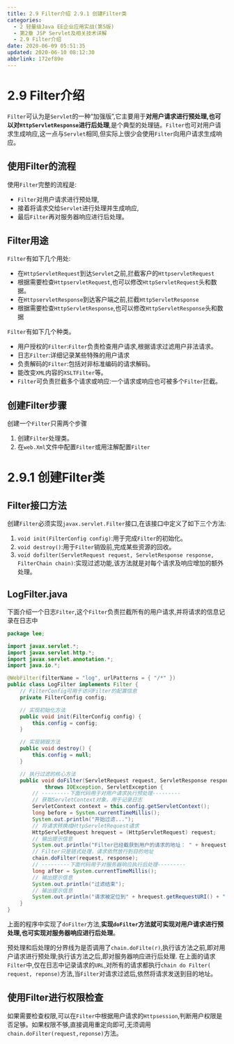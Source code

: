 ```yaml
---
title: 2.9 Filter介绍 2.9.1 创建Filter类
categories: 
  - 2 轻量级Java EE企业应用实战(第5版)
  - 第2章 JSP Servlet及相关技术详解
  - 2.9 Filter介绍
date: 2020-06-09 05:51:35
updated: 2020-06-10 08:12:30
abbrlink: 172ef89e
---
```

# 2.9 Filter介绍
`Filter`可认为是`Servlet`的一种“加强版”,它主要用于**对用户请求进行预处理,也可以对`HttpServletResponse`进行后处理**,是个典型的处理链。`Filter`也可对用户请求生成响应,这一点与`Servlet`相同,但实际上很少会使用`Filter`向用户请求生成响应。
## 使用Filter的流程
使用`Filter`完整的流程是:
- `Filter`对用户请求进行预处理,
- 接着将请求交给`Servlet`进行处理并生成响应,
- 最后`Filter`再对服务器响应进行后处理。

## Filter用途
`Filter`有如下几个用处:
- 在`HttpServletRequest`到达`Servlet`之前,拦截客户的`HttpservletRequest`
- 根据需要检查`HttpservletRequest`,也可以修改`HttpServletRequest`头和数据。
- 在`HttpservletResponse`到达客户端之前,拦截`HttpServletResponse`
- 根据需要检查`HttpServletResponse`,也可以修改`HttpServletResponse`头和数据

`Filter`有如下几个种类。
- 用户授权的`Filter`:`Filter`负责检查用户请求,根据请求过滤用户非法请求。
- 日志`Filter`:详细记录某些特殊的用户请求
- 负责解码的`Filter`:包括对非标准编码的请求解码。
- 能改变`XML`内容的`XSLTFilter`等。
- `Filter`可负责拦截多个请求或响应:一个请求或响应也可被多个`Filter`拦截。

## 创建Filter步骤
创建一个`Filter`只需两个步骤
1. 创建`Filter`处理类。
2. 在`web.Xml`文件中配置`Filter`或用注解配置`Filter`

# 2.9.1 创建Filter类
## Filter接口方法
创建`Filter`必须实现`javax.servlet.Filter`接口,在该接口中定义了如下三个方法:
1. `void init(FilterConfig config)`:用于完成`Filter`的初始化。
2. `void destroy()`:用于`Filter`销毁前,完成某些资源的回收。
3. `void dofilter(ServletRequest request, ServletResponse response, FilterChain chain)`:实现过滤功能,该方法就是对每个请求及响应增加的额外处理。

## LogFilter.java
下面介绍一个日志`Filter`,这个`Filter`负责拦截所有的用户请求,并将请求的信息记录在日志中
```java
package lee;

import javax.servlet.*;
import javax.servlet.http.*;
import javax.servlet.annotation.*;
import java.io.*;

@WebFilter(filterName = "log", urlPatterns = { "/*" })
public class LogFilter implements Filter {
    // FilterConfig可用于访问Filter的配置信息
    private FilterConfig config;

    // 实现初始化方法
    public void init(FilterConfig config) {
        this.config = config;
    }

    // 实现销毁方法
    public void destroy() {
        this.config = null;
    }

    // 执行过滤的核心方法
    public void doFilter(ServletRequest request, ServletResponse response, FilterChain chain)
            throws IOException, ServletException {
        // ---------下面代码用于对用户请求执行预处理---------
        // 获取ServletContext对象，用于记录日志
        ServletContext context = this.config.getServletContext();
        long before = System.currentTimeMillis();
        System.out.println("开始过滤...");
        // 将请求转换成HttpServletRequest请求
        HttpServletRequest hrequest = (HttpServletRequest) request;
        // 输出提示信息
        System.out.println("Filter已经截获到用户的请求的地址： " + hrequest.getServletPath());
        // Filter只是链式处理，请求依然放行到目的地址
        chain.doFilter(request, response);
        // ---------下面代码用于对服务器响应执行后处理---------
        long after = System.currentTimeMillis();
        // 输出提示信息
        System.out.println("过滤结束");
        // 输出提示信息
        System.out.println("请求被定位到" + hrequest.getRequestURI() + "   所花的时间为: " + (after - before));
    }
}
```
上面的程序中实现了`doFilter`方法,**实现`doFilter`方法就可实现对用户请求进行预处理,也可实现对服务器响应进行后处理**。

预处理和后处理的分界线为是否调用了`chain.doFilte(r)`,执行该方法之前,即对用户请求进行预处理;执行该方法之后,即对服务器响应进行后处理.
在上面的请求`Filter`中,仅在日志中记录请求的`URL`,对所有的请求都执行`chain do Filter( request, reponse)`方法,当`Filter`对请求过滤后,依然将请求发送到目的地址。
## 使用Filter进行权限检查
如果需要检查权限,可以在`Filter`中根据用户请求的`Httpsession`,判断用户权限是否足够。如果权限不够,直接调用重定向即可,无须调用`chain.doFilter(request,reponse)`方法。
